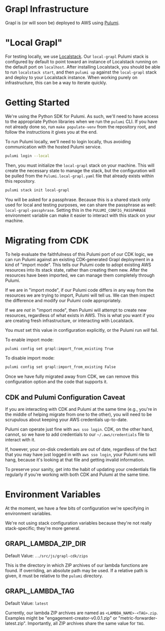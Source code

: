 Grapl Infrastructure
====================

Grapl is (or will soon be) deployed to AWS using [Pulumi][pulumi].

# "Local Grapl"
For testing locally, we use [Localstack][ls]. Our `local-grapl` Pulumi
stack is configured by default to point toward an instance of
Localstack running on the default port on `localhost`. After
installing Localstack, you should be able to run `localstack start`,
and then `pulumi up` against the `local-grapl` stack and deploy to
your Localstack instance. When working purely on infrastructure, this
can be a way to iterate quickly.

# Getting Started

We're using the Python SDK for Pulumi. As such, we'll need to have
access to the appropriate Python libraries when we run the `pulumi`
CLI. If you have not already done so, run `make populate-venv` from
the repository root, and follow the instructions it gives you at the
end.

To run Pulumi locally, we'll need to login locally, thus avoiding
communication with the hosted Pulumi service.

```sh
pulumi login --local
```

Then, you must initialize the `local-grapl` stack on your
machine. This will create the necessary state to manage the stack, but
the configuration will be pulled from the `Pulumi.local-grapl.yaml`
file that already exists within this repository.

```sh
pulumi stack init local-grapl
```

You will be asked for a passphrase. Because this is a shared stack
only used for local and testing purposes, we can share the passphrase
as well: `local-grapl-passphrase`. Setting this in the
`PULUMI_CONFIG_PASSPHRASE` environment variable can make it easier to
interact with this stack on your machine.

# Migrating from CDK

To help evaluate the faithfulness of this Pulumi port of our CDK
logic, we can run Pulumi against an existing CDK-generated Grapl
deployment in a kind of "import mode". This tells our Pulumi code to
adopt existing AWS resources into its stack state, rather than
creating them new. After the resources have been imported, we can
manage them completely through Pulumi.

If we are in "import mode", if our Pulumi code differs in any way from
the resources we are trying to import, Pulumi will tell us. We can
then inspect the difference and modify our Pulumi code appropriately.

If we are *not* in "import mode", then Pulumi will attempt to create
new resources, regardless of what exists in AWS. This is what you want
if you are creating fresh infrastructure, or interacting with
Localstack.

You *must* set this value in configuration explicitly, or the Pulumi
run *will* fail.

To enable import mode:
```sh
pulumi config set grapl:import_from_existing True
```

To disable import mode:
```sh
pulumi config set grapl:import_from_existing False
```

Once we have fully migrated away from CDK, we can remove this
configuration option and the code that supports it.

## CDK and Pulumi Configuration Caveat

If you are interacting with CDK and Pulumi at the same time (e.g.,
you're in the middle of helping migrate from one to the other), you
will need to be scrupulous about keeping your AWS credentials
up-to-date.

Pulumi can operate just fine with `aws sso login`. CDK, on the other
hand, cannot, so we have to add credentials to our
`~/.aws/credentials` file to interact with it.

If, however, your on-disk credentials are out of date, regardless of
the fact that you may have just logged in with `aws sso login`, your
Pulumi runs will hang, because it's looking at that file and getting
invalid information.

To preserve your sanity, get into the habit of updating your
credentials file regularly if you're working with both CDK and Pulumi
at the same time.

# Environment Variables
At the moment, we have a few bits of configuration we're specifying in
environment variables.

We're not using stack configuration variables because they're not
really stack-specific; they're more general.

## GRAPL_LAMBDA_ZIP_DIR

Default Value: `../src/js/grapl-cdk/zips`

This is the directory in which ZIP archives of our lambda functions
are found. If overriding, an absolute path may be used. If a relative
path is given, it must be relative to the `pulumi` directory.

## GRAPL_LAMBDA_TAG

Default Value: `latest`

Currently, our lambda ZIP archives are named as
`<LAMBDA_NAME>-<TAG>.zip`. Examples might be
"engagement-creator-v0.0.1.zip" or
"metric-forwarder-latest.zip". Importantly, all ZIP archives share the
same value for `TAG`.

[pulumi]: https://pulumi.com
[ls]: https://localstack.cloud/
